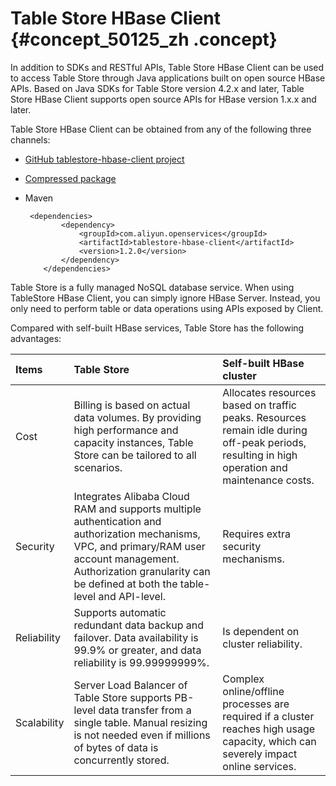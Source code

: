 # Table Store HBase Client {#concept_50125_zh .concept}

In addition to SDKs and RESTful APIs, Table Store HBase Client can be used to access Table Store through Java applications built on open source HBase APIs. Based on Java SDKs for Table Store version 4.2.x and later, Table Store HBase Client supports open source APIs for HBase version 1.x.x and later.

Table Store HBase Client can be obtained from any of the following three channels:

-   [GitHub tablestore-hbase-client project](https://github.com/aliyun/aliyun-tablestore-hbase-client) 
-    [Compressed package](http://docs-aliyun.cn-hangzhou.oss.aliyun-inc.com/assets/attach/50125/cn_zh/1486705375325/tablestore-hbase-client-1.2.0.zip) 
-   Maven

    ```language-xml
     <dependencies>
            <dependency>
                <groupId>com.aliyun.openservices</groupId>
                <artifactId>tablestore-hbase-client</artifactId>
                <version>1.2.0</version>
            </dependency>
        </dependencies>
    
    ```


Table Store is a fully managed NoSQL database service. When using TableStore HBase Client, you can simply ignore HBase Server. Instead, you only need to perform table or data operations using APIs exposed by Client.

Compared with self-built HBase services, Table Store has the following advantages:

|Items|Table Store|Self-built HBase cluster|
|:----|:----------|:-----------------------|
|Cost|Billing is based on actual data volumes. By providing high performance and capacity instances, Table Store can be tailored to all scenarios.|Allocates resources based on traffic peaks. Resources remain idle during off-peak periods, resulting in high operation and maintenance costs.|
|Security|Integrates Alibaba Cloud RAM and supports multiple authentication and authorization mechanisms, VPC, and primary/RAM user account management. Authorization granularity can be defined at both the table-level and API-level.|Requires extra security mechanisms.|
|Reliability|Supports automatic redundant data backup and failover. Data availability is 99.9% or greater, and data reliability is 99.99999999%.|Is dependent on cluster reliability.|
|Scalability|Server Load Balancer of Table Store supports PB-level data transfer from a single table. Manual resizing is not needed even if millions of bytes of data is concurrently stored.|Complex online/offline processes are required if a cluster reaches high usage capacity, which can severely impact online services.|

